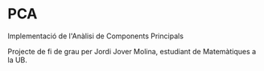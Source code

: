# PCA
Implementació de l'Anàlisi de Components Principals

Projecte de fi de grau per Jordi Jover Molina, estudiant de Matemàtiques a la UB.
